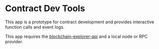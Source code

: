 # Contract Dev Tools

This app is a prototype for contract development and provides interactive function calls and  event logs.

This app requires the [blockchain-explorer-api](https://github.com/reedsa/blockchain-explorer-api) and a local node or RPC provider.

